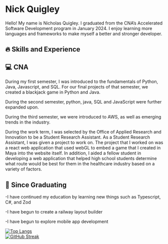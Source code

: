 <h1>Nick Quigley</h1>

Hello! My name is Nicholas Quigley. I graduated from the CNA’s Accelerated Software Development program in January 2024. I enjoy learning more languages and frameworks to make myself a better and stronger developer.

<h2>🔥 Skills and Experience</h2>

<h2>💻 CNA</h2>

During my first semester, I was introduced to the fundamentals of Python, Java, Javascript, and SQL. For our final projects of that semester, we created a blackjack game in Python and Java.

During the second semester, python, java, SQL and JavaScript were further expanded upon.

During the third semester, we were introduced to AWS, as well as emerging trends in the industry.

During the work term, I was selected by the Office of Applied Research and Innovation to be a Student Research Assistant. As a Student Research Assistant, I was given a project to work on. The project that I worked on was a react web application that used webGL to embed a game that I created in Maya into the website itself. In addition, I aided a fellow student in developing a web application that helped high school students determine what route would be best for them in the healthcare industry based on a variety of factors.

<h2>🔭 Since Graduating</h2>
 
-I have continued my education by learning new things such as Typescript, C#, and Zod

-I have begun to create a railway layout builder

-I have begun to explore mobile app development

[![Top Langs](https://github-readme-stats.vercel.app/api/top-langs/?username=Dynamo700&layout=compact&theme=vision-friendly-dark)](https://github.com/anuraghazra/github-readme-stats)
<br>
[![GitHub Streak](https://github-readme-streak-stats.herokuapp.com?user=Dynamo700&theme=dark&border_radius=15&date_format=M%20j%5B%2C%20Y%5D&mode=weekly)](https://git.io/streak-stats)

<!--
**Dynamo700/Dynamo700** is a ✨ _special_ ✨ repository because its `README.md` (this file) appears on your GitHub profile.

Here are some ideas to get you started:

- 🔭 I’m currently working on ...
- 🌱 I’m currently learning ...
- 👯 I’m looking to collaborate on ...
- 🤔 I’m looking for help with ...
- 💬 Ask me about ...
- 📫 How to reach me: ...
- 😄 Pronouns: ...
- ⚡ Fun fact: ...
-->
